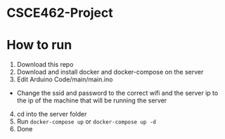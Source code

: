 # CSCE462-Project

# How to run
1) Download this repo
2) Download and install docker and docker-compose on the server
3) Edit Arduino Code/main/main.ino
 - Change the ssid and password to the correct wifi and the server ip to the ip of the machine that will be running the server
4) cd into the server folder
5) Run ```docker-compose up``` or ```docker-compose up -d```
6) Done
